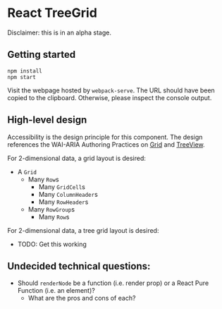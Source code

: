 # React TreeGrid

Disclaimer: this is in an alpha stage.

## Getting started

```
npm install
npm start
```

Visit the webpage hosted by `webpack-serve`.
The URL should have been copied to the clipboard.
Otherwise, please inspect the console output.

## High-level design

Accessibility is the design principle for this component.
The design references the WAI-ARIA Authoring Practices on [Grid](https://www.w3.org/TR/wai-aria-practices-1.1/#grid) and [TreeView](https://www.w3.org/TR/wai-aria-practices-1.1/#TreeView).

For 2-dimensional data, a grid layout is desired:

- A `Grid`
  - Many `Row`s
    - Many `GridCell`s
    - Many `ColumnHeader`s
    - Many `RowHeader`s
  - Many `RowGroup`s
    - Many `Row`s

For 2-dimensional data, a tree grid layout is desired:

- TODO: Get this working

## Undecided technical questions:

- Should `renderNode` be a function (i.e. render prop) or a React Pure Function (i.e. an element)?
  - What are the pros and cons of each?
